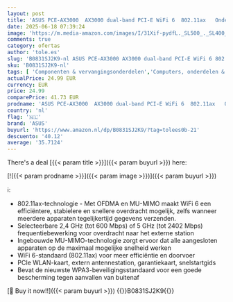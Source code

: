 ```yaml
---
layout: post
title: 'ASUS PCE-AX3000  AX3000 dual-band PCI-E WiFi 6  802.11ax   Ondersteuning van 160MHz  Bluetooth 5.0  WPA3 netwerkbeveiliging'
date: 2025-06-18 07:39:24
image: 'https://m.media-amazon.com/images/I/31Xif-pydfL._SL500_._SL400_.jpg'
comments: true
category: ofertas
author: 'tole.es'
slug: 'B0831SJ2K9-nl ASUS PCE-AX3000 AX3000 dual-band PCI-E WiFi 6 802.11ax...'
sku: 'B0831SJ2K9-nl'
tags: [ 'Componenten & vervangingsonderdelen','Computers, onderdelen & accessoires','Elektronica','Interne componenten','Netwerkkaarten','asus','🇳🇱', ]
actualPrice: 24.99 EUR
currency: EUR
price: 24.99
comparePrice: 41.73 EUR
prodname: 'ASUS PCE-AX3000  AX3000 dual-band PCI-E WiFi 6  802.11ax   Ondersteuning van 160MHz  Bluetooth 5.0  WPA3 netwerkbeveiliging'
country: 'nl'
flag: '🇳🇱'
brand: 'ASUS'
buyurl: 'https://www.amazon.nl/dp/B0831SJ2K9/?tag=tolees0b-21'
descuento: '40.12'
average: '35.7124'
---
```


There's a deal [{{< param title >}}]({{< param buyurl >}})  here:

[![{{< param prodname >}}]({{< param image >}})]({{< param buyurl >}})

ℹ️:

- 802.11ax-technologie - Met OFDMA en MU-MIMO maakt WiFi 6 een efficiëntere, stabielere en snellere overdracht mogelijk, zelfs wanneer meerdere apparaten tegelijkertijd gegevens verzenden.
- Selecteerbare 2,4 GHz (tot 600 Mbps) of 5 GHz (tot 2402 Mbps) frequentiebewerking voor overdracht naar het externe station
- Ingebouwde MU-MIMO-technologie zorgt ervoor dat alle aangesloten apparaten op de maximaal mogelijke snelheid werken
- WiFi 6-standaard (802.11ax) voor meer efficiëntie en doorvoer
- PCIe WLAN-kaart, extern antennestation, garantiekaart, snelstartgids
- Bevat de nieuwste WPA3-beveiligingsstandaard voor een goede bescherming tegen aanvallen van buitenaf

[🛒 Buy it now!!]({{< param buyurl >}})
{{<world>}}B0831SJ2K9{{</world>}}
